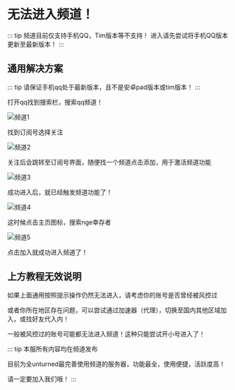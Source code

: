 # 无法进入频道！
::: tip
频道目前仅支持手机QQ，Tim版本等不支持！
进入请先尝试将手机QQ版本更新至最新版本！
:::

## 通用解决方案

::: tip
请保证手机qq处于最新版本，且不是安卓pad版本或tim版本！
:::

打开qq找到搜索栏，搜索qq频道！

 ![频道1](/imag/pd1.png)

 找到订阅号选择关注

![频道2](/imag/pd2.png)

关注后会跳转至订阅号界面，随便找一个频道点击添加，用于激活频道功能

![频道3](/imag/pd3.png)

成功进入后，就已经触发频道功能了！

![频道4](/imag/pd4.png)

这时候点击主页图标，搜索nge幸存者

![频道5](/imag/pd5.png)

点击加入就成功进入频道了！

## 上方教程无效说明

如果上面通用按照提示操作仍然无法进入，请考虑你的账号是否曾经被风控过

或者你所在地区存在问题，可以尝试通过加速器（代理），切换至国内其他区域加入，或找好友代入内！

一般被风控过的账号可能都无法进入频道！这种只能尝试开小号进入了！

::: tip
本服所有内容均在频道发布

目前为全unturned最完善使用频道的服务器，功能最全，使用便捷，活跃度高！

请一定要加入我们哦！
:::